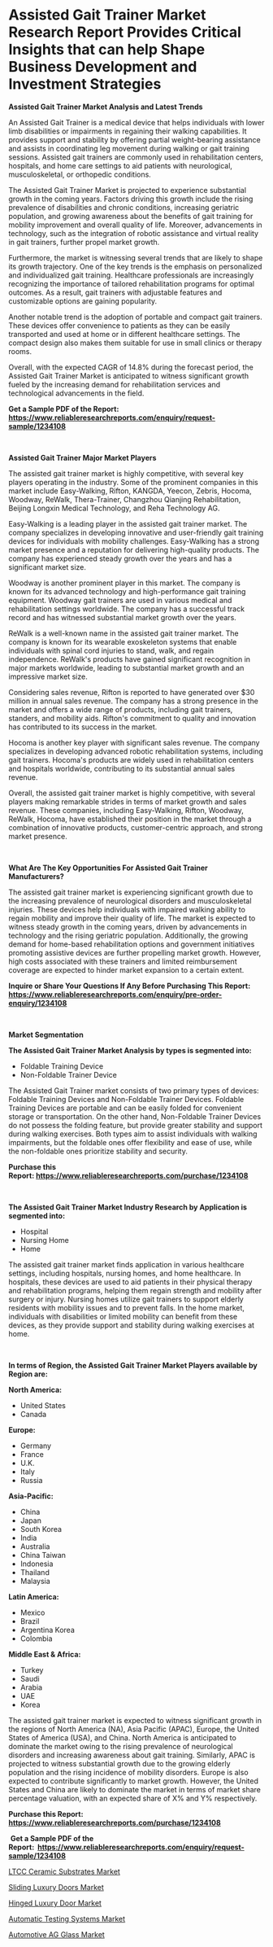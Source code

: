 <p><h1>Assisted Gait Trainer Market Research Report Provides Critical Insights that can help Shape Business Development and Investment Strategies</h1></p><p><strong>Assisted Gait Trainer Market Analysis and Latest Trends</strong></p>
<p><p>An Assisted Gait Trainer is a medical device that helps individuals with lower limb disabilities or impairments in regaining their walking capabilities. It provides support and stability by offering partial weight-bearing assistance and assists in coordinating leg movement during walking or gait training sessions. Assisted gait trainers are commonly used in rehabilitation centers, hospitals, and home care settings to aid patients with neurological, musculoskeletal, or orthopedic conditions.</p><p>The Assisted Gait Trainer Market is projected to experience substantial growth in the coming years. Factors driving this growth include the rising prevalence of disabilities and chronic conditions, increasing geriatric population, and growing awareness about the benefits of gait training for mobility improvement and overall quality of life. Moreover, advancements in technology, such as the integration of robotic assistance and virtual reality in gait trainers, further propel market growth.</p><p>Furthermore, the market is witnessing several trends that are likely to shape its growth trajectory. One of the key trends is the emphasis on personalized and individualized gait training. Healthcare professionals are increasingly recognizing the importance of tailored rehabilitation programs for optimal outcomes. As a result, gait trainers with adjustable features and customizable options are gaining popularity.</p><p>Another notable trend is the adoption of portable and compact gait trainers. These devices offer convenience to patients as they can be easily transported and used at home or in different healthcare settings. The compact design also makes them suitable for use in small clinics or therapy rooms.</p><p>Overall, with the expected CAGR of 14.8% during the forecast period, the Assisted Gait Trainer Market is anticipated to witness significant growth fueled by the increasing demand for rehabilitation services and technological advancements in the field.</p></p>
<p><strong>Get a Sample PDF of the Report:&nbsp; <a href="https://www.reliableresearchreports.com/enquiry/request-sample/1234108">https://www.reliableresearchreports.com/enquiry/request-sample/1234108</a></strong></p>
<p>&nbsp;</p>
<p><strong>Assisted Gait Trainer Major Market Players</strong></p>
<p><p>The assisted gait trainer market is highly competitive, with several key players operating in the industry. Some of the prominent companies in this market include Easy-Walking, Rifton, KANGDA, Yeecon, Zebris, Hocoma, Woodway, ReWalk, Thera-Trainer, Changzhou Qianjing Rehabilitation, Beijing Longxin Medical Technology, and Reha Technology AG.</p><p>Easy-Walking is a leading player in the assisted gait trainer market. The company specializes in developing innovative and user-friendly gait training devices for individuals with mobility challenges. Easy-Walking has a strong market presence and a reputation for delivering high-quality products. The company has experienced steady growth over the years and has a significant market size.</p><p>Woodway is another prominent player in this market. The company is known for its advanced technology and high-performance gait training equipment. Woodway gait trainers are used in various medical and rehabilitation settings worldwide. The company has a successful track record and has witnessed substantial market growth over the years.</p><p>ReWalk is a well-known name in the assisted gait trainer market. The company is known for its wearable exoskeleton systems that enable individuals with spinal cord injuries to stand, walk, and regain independence. ReWalk's products have gained significant recognition in major markets worldwide, leading to substantial market growth and an impressive market size.</p><p>Considering sales revenue, Rifton is reported to have generated over $30 million in annual sales revenue. The company has a strong presence in the market and offers a wide range of products, including gait trainers, standers, and mobility aids. Rifton's commitment to quality and innovation has contributed to its success in the market.</p><p>Hocoma is another key player with significant sales revenue. The company specializes in developing advanced robotic rehabilitation systems, including gait trainers. Hocoma's products are widely used in rehabilitation centers and hospitals worldwide, contributing to its substantial annual sales revenue.</p><p>Overall, the assisted gait trainer market is highly competitive, with several players making remarkable strides in terms of market growth and sales revenue. These companies, including Easy-Walking, Rifton, Woodway, ReWalk, Hocoma, have established their position in the market through a combination of innovative products, customer-centric approach, and strong market presence.</p></p>
<p>&nbsp;</p>
<p><strong>What Are The Key Opportunities For Assisted Gait Trainer Manufacturers?</strong></p>
<p><p>The assisted gait trainer market is experiencing significant growth due to the increasing prevalence of neurological disorders and musculoskeletal injuries. These devices help individuals with impaired walking ability to regain mobility and improve their quality of life. The market is expected to witness steady growth in the coming years, driven by advancements in technology and the rising geriatric population. Additionally, the growing demand for home-based rehabilitation options and government initiatives promoting assistive devices are further propelling market growth. However, high costs associated with these trainers and limited reimbursement coverage are expected to hinder market expansion to a certain extent.</p></p>
<p><strong>Inquire or Share Your Questions If Any Before Purchasing This Report: <a href="https://www.reliableresearchreports.com/enquiry/pre-order-enquiry/1234108">https://www.reliableresearchreports.com/enquiry/pre-order-enquiry/1234108</a></strong></p>
<p>&nbsp;</p>
<p><strong>Market Segmentation</strong></p>
<p><strong>The Assisted Gait Trainer Market Analysis by types is segmented into:</strong></p>
<p><ul><li>Foldable Training Device</li><li>Non-Foldable Trainer Device</li></ul></p>
<p><p>The Assisted Gait Trainer market consists of two primary types of devices: Foldable Training Devices and Non-Foldable Trainer Devices. Foldable Training Devices are portable and can be easily folded for convenient storage or transportation. On the other hand, Non-Foldable Trainer Devices do not possess the folding feature, but provide greater stability and support during walking exercises. Both types aim to assist individuals with walking impairments, but the foldable ones offer flexibility and ease of use, while the non-foldable ones prioritize stability and security.</p></p>
<p><strong>Purchase this Report:&nbsp;<a href="https://www.reliableresearchreports.com/purchase/1234108">https://www.reliableresearchreports.com/purchase/1234108</a></strong></p>
<p>&nbsp;</p>
<p><strong>The Assisted Gait Trainer Market Industry Research by Application is segmented into:</strong></p>
<p><ul><li>Hospital</li><li>Nursing Home</li><li>Home</li></ul></p>
<p><p>The assisted gait trainer market finds application in various healthcare settings, including hospitals, nursing homes, and home healthcare. In hospitals, these devices are used to aid patients in their physical therapy and rehabilitation programs, helping them regain strength and mobility after surgery or injury. Nursing homes utilize gait trainers to support elderly residents with mobility issues and to prevent falls. In the home market, individuals with disabilities or limited mobility can benefit from these devices, as they provide support and stability during walking exercises at home.</p></p>
<p>&nbsp;</p>
<p><strong>In terms of Region, the Assisted Gait Trainer Market Players available by Region are:</strong></p>
<p>
    <p> <strong> North America: </strong>
        <ul>
            <li>United States</li>
            <li>Canada</li>
        </ul>
        </p> 
    <p> <strong> Europe: </strong>
        <ul>
            <li>Germany</li>
            <li>France</li>
            <li>U.K.</li>
            <li>Italy</li>
            <li>Russia</li>
        </ul>
        </p> 
    <p> <strong> Asia-Pacific: </strong>
        <ul>
            <li>China</li>
            <li>Japan</li>
            <li>South Korea</li>
            <li>India</li>
            <li>Australia</li>
            <li>China Taiwan</li>
            <li>Indonesia</li>
            <li>Thailand</li>
            <li>Malaysia</li>
        </ul>
        </p> 
    <p> <strong> Latin America: </strong>
        <ul>
            <li>Mexico</li>
            <li>Brazil</li>
            <li>Argentina Korea</li>
            <li>Colombia</li>
        </ul>
        </p> 
    <p> <strong> Middle East & Africa: </strong>
        <ul>
            <li>Turkey</li>
            <li>Saudi</li>
            <li>Arabia</li>
            <li>UAE</li>
            <li>Korea</li>
        </ul>
    </p>
    </p>
<p><p>The assisted gait trainer market is expected to witness significant growth in the regions of North America (NA), Asia Pacific (APAC), Europe, the United States of America (USA), and China. North America is anticipated to dominate the market owing to the rising prevalence of neurological disorders and increasing awareness about gait training. Similarly, APAC is projected to witness substantial growth due to the growing elderly population and the rising incidence of mobility disorders. Europe is also expected to contribute significantly to market growth. However, the United States and China are likely to dominate the market in terms of market share percentage valuation, with an expected share of X% and Y% respectively.</p></p>
<p><strong>Purchase this Report: <a href="https://www.reliableresearchreports.com/purchase/1234108">https://www.reliableresearchreports.com/purchase/1234108</a></strong></p>
<p>&nbsp;<strong>Get a Sample PDF of the Report:&nbsp;&nbsp;<a href="https://www.reliableresearchreports.com/enquiry/request-sample/1234108">https://www.reliableresearchreports.com/enquiry/request-sample/1234108</a></strong></p>
<p><strong></strong></p>
<p><p><a href="https://medium.com/@albertakoss2023/ltcc-ceramic-substrates-market-report-reveals-the-latest-trends-and-growth-opportunities-of-this-ee0b3e0f9223">LTCC Ceramic Substrates Market</a></p><p><a href="https://github.com/lilstefpacute/Market-Research-Report-List-1/blob/main/sliding-luxury-doors-market.md">Sliding Luxury Doors Market</a></p><p><a href="https://github.com/AKSHATREPORTPRIME/Market-Research-Report-List-1/blob/main/hinged-luxury-door-market.md">Hinged Luxury Door Market</a></p><p><a href="https://www.linkedin.com/pulse/automatic-testing-systems-market-research-report-unlocks-analysis/">Automatic Testing Systems Market</a></p><p><a href="https://medium.com/@dinafritsch/automotive-ag-glass-market-furnishes-information-on-market-share-market-trends-and-market-growth-171ad5b0bf3b">Automotive AG Glass Market</a></p></p>